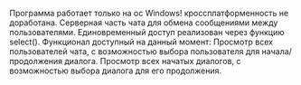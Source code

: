 Программа работает только на ос Windows! кроссплатформенность не доработана.
Серверная часть чата для обмена сообщениями между пользователями.
Единовременный доступ реализован через функцию select().
Функционал доступный на данный момент:
Просмотр всех пользователей чата, с возможностью выбора пользователя для начала/продолжения диалога.
Просмотр всех начатых диалогов, с возможностью выбора диалога для его продолжения.
